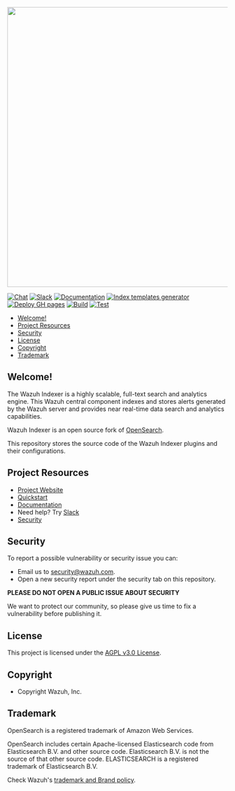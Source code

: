 <p align="center">
    <img width="640px" src="https://wazuh.com/brand-assets/Wazuh-Logo.svg"/>
</p>

[![Chat](https://img.shields.io/badge/chat-on%20forums-blue)](https://groups.google.com/forum/#!forum/wazuh)
[![Slack](https://img.shields.io/badge/slack-join-blue.svg)](https://wazuh.com/community/join-us-on-slack)
[![Documentation](https://img.shields.io/badge/documentation-reference-blue)](https://documentation.wazuh.com)
[![Index templates generator](https://github.com/wazuh/wazuh-indexer-plugins/actions/workflows/6_builderpackage_templates.yml/badge.svg)](https://github.com/wazuh/wazuh-indexer-plugins/actions/workflows/6_builderpackage_templates.yml)
[![Deploy GH pages](https://github.com/wazuh/wazuh-indexer-plugins/actions/workflows/6_builderpackage_docs.yml/badge.svg)](https://github.com/wazuh/wazuh-indexer-plugins/actions/workflows/6_builderpackage_docs.yml)
[![Build](https://github.com/wazuh/wazuh-indexer-plugins/actions/workflows/6_builderpackage_plugins.yml/badge.svg)](https://github.com/wazuh/wazuh-indexer-plugins/actions/workflows/6_builderpackage_plugins.yml)
[![Test](https://github.com/wazuh/wazuh-indexer-plugins/actions/workflows/6_testintegration_gradlecheck.yml/badge.svg)](https://github.com/wazuh/wazuh-indexer-plugins/actions/workflows/6_testintegration_gradlecheck.yml)

- [Welcome!](#welcome)
- [Project Resources](#project-resources)
- [Security](#security)
- [License](#license)
- [Copyright](#copyright)
- [Trademark](#trademark)

## Welcome!

The Wazuh Indexer is a highly scalable, full-text search and analytics engine. This Wazuh central component indexes and stores alerts generated by the Wazuh server and provides near real-time data search and analytics capabilities.

Wazuh Indexer is an open source fork of [OpenSearch](https://github.com/opensearch-project/opensearch).

This repository stores the source code of the Wazuh Indexer plugins and their configurations.

## Project Resources

* [Project Website](https://wazuh.com)
* [Quickstart](https://documentation.wazuh.com/current/quickstart.html)
* [Documentation](https://documentation.wazuh.com)
* Need help? Try [Slack](https://wazuh.com/community/join-us-on-slack)
* [Security](SECURITY.md)

## Security

To report a possible vulnerability or security issue you can:
- Email us to security@wazuh.com.
- Open a new security report under the security tab on this repository.

**PLEASE DO NOT OPEN A PUBLIC ISSUE ABOUT SECURITY**

We want to protect our community, so please give us time to fix a vulnerability
before publishing it.

## License

This project is licensed under the [AGPL v3.0 License](LICENSE.txt).

## Copyright

- Copyright Wazuh, Inc.

## Trademark

OpenSearch is a registered trademark of Amazon Web Services.

OpenSearch includes certain Apache-licensed Elasticsearch code from Elasticsearch B.V. and other source code. Elasticsearch B.V. is not the source of that other source code. ELASTICSEARCH is a registered trademark of Elasticsearch B.V.

Check Wazuh's [trademark and Brand policy](https://wazuh.com/trademark-and-brand-policy/).

